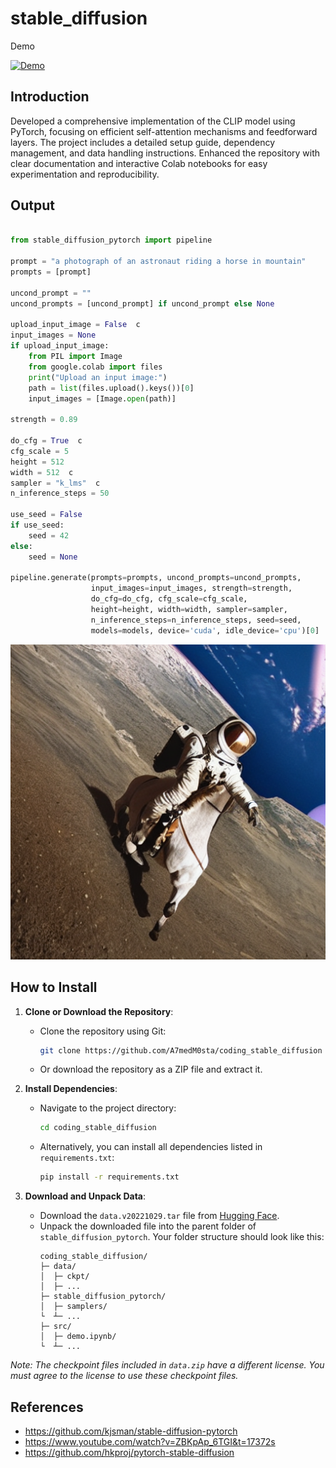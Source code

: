 # stable_diffusion
Demo

[![Demo](https://colab.research.google.com/assets/colab-badge.svg)](https://colab.research.google.com/drive/1ry37udowHtRGr8sAQTGBS3gnCDTgFeue?usp=sharing)

## Introduction
Developed a comprehensive implementation of the CLIP model using PyTorch, focusing on efficient self-attention mechanisms and feedforward layers. The project includes a detailed setup guide, dependency management, and data handling instructions. Enhanced the repository with clear documentation and interactive Colab notebooks for easy experimentation and reproducibility.

## Output
```python

from stable_diffusion_pytorch import pipeline

prompt = "a photograph of an astronaut riding a horse in mountain"  
prompts = [prompt]

uncond_prompt = ""  
uncond_prompts = [uncond_prompt] if uncond_prompt else None

upload_input_image = False  c
input_images = None
if upload_input_image:
    from PIL import Image
    from google.colab import files
    print("Upload an input image:")
    path = list(files.upload().keys())[0]
    input_images = [Image.open(path)]

strength = 0.89 

do_cfg = True  c
cfg_scale = 5  
height = 512  
width = 512  c
sampler = "k_lms"  c
n_inference_steps = 50 

use_seed = False  
if use_seed:
    seed = 42  
else:
    seed = None

pipeline.generate(prompts=prompts, uncond_prompts=uncond_prompts,
                  input_images=input_images, strength=strength,
                  do_cfg=do_cfg, cfg_scale=cfg_scale,
                  height=height, width=width, sampler=sampler,
                  n_inference_steps=n_inference_steps, seed=seed,
                  models=models, device='cuda', idle_device='cpu')[0]
```
<img src="assets/output.png" width="512">

## How to Install

1. **Clone or Download the Repository**: 
   - Clone the repository using Git:
     ```sh
     git clone https://github.com/A7medM0sta/coding_stable_diffusion
     ```
   - Or download the repository as a ZIP file and extract it.

2. **Install Dependencies**: 
   - Navigate to the project directory:
     ```sh
     cd coding_stable_diffusion
     ```
   - Alternatively, you can install all dependencies listed in `requirements.txt`:
     ```sh
     pip install -r requirements.txt
     ```

3. **Download and Unpack Data**: 
   - Download the `data.v20221029.tar` file from [Hugging Face](https://huggingface.co/jinseokim/stable-diffusion-pytorch-data/resolve/main/data.v20221029.tar).
   - Unpack the downloaded file into the parent folder of `stable_diffusion_pytorch`. Your folder structure should look like this:
     ```
     coding_stable_diffusion/
     ├─ data/
     │  ├─ ckpt/
     │  ├─ ...
     ├─ stable_diffusion_pytorch/
     │  ├─ samplers/
     └  ┴─ ...
     ├─ src/
     │  ├─ demo.ipynb/
     └  ┴─ ...
     ```

*Note: The checkpoint files included in `data.zip` have a different license. You must agree to the license to use these checkpoint files.*



## References
* https://github.com/kjsman/stable-diffusion-pytorch
* https://www.youtube.com/watch?v=ZBKpAp_6TGI&t=17372s
* https://github.com/hkproj/pytorch-stable-diffusion